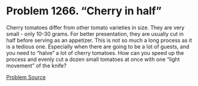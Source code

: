 # Problem 1266. “Cherry in half”

Cherry tomatoes differ from other tomato varieties in size. They are very small - only 10-30 grams. For better presentation, they are usually cut in half before serving as an appetizer. This is not so much a long process as it is a tedious one. Especially when there are going to be a lot of guests, and you need to “halve” a lot of cherry tomatoes. How can you speed up the process and evenly cut a dozen small tomatoes at once with one “light movement” of the knife?

[Problem Source](https://www.trizland.ru/tasks/5721/)
